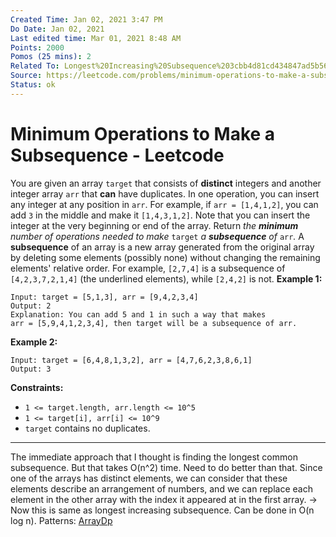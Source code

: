 ```yaml
---
Created Time: Jan 02, 2021 3:47 PM
Do Date: Jan 02, 2021
Last edited time: Mar 01, 2021 8:48 AM
Points: 2000
Pomos (25 mins): 2
Related To: Longest%20Increasing%20Subsequence%203cbb4d81cd434847ad5b568bd5304b5e.md
Source: https://leetcode.com/problems/minimum-operations-to-make-a-subsequence/
Status: ok
---
```


# Minimum Operations to Make a Subsequence - Leetcode

You are given an array `target` that consists of **distinct** integers and another integer array `arr` that **can** have duplicates.
In one operation, you can insert any integer at any position in `arr`. For example, if `arr = [1,4,1,2]`, you can add `3` in the middle and make it `[1,4,3,1,2]`. Note that you can insert the integer at the very beginning or end of the array.
Return *the **minimum** number of operations needed to make* `target` *a **subsequence** of* `arr`*.*
A **subsequence** of an array is a new array generated from the original array by deleting some elements (possibly none) without changing the remaining elements' relative order. For example, `[2,7,4]` is a subsequence of `[4,2,3,7,2,1,4]` (the underlined elements), while `[2,4,2]` is not.
**Example 1:**
```
Input: target = [5,1,3], arr = [9,4,2,3,4]
Output: 2
Explanation: You can add 5 and 1 in such a way that makes 
arr = [5,9,4,1,2,3,4], then target will be a subsequence of arr.
```
**Example 2:**
```
Input: target = [6,4,8,1,3,2], arr = [4,7,6,2,3,8,6,1]
Output: 3
```
**Constraints:**
- `1 <= target.length, arr.length <= 10^5`
- `1 <= target[i], arr[i] <= 10^9`
- `target` contains no duplicates.
---
The immediate approach that I thought is finding the longest common subsequence. But that takes O(n^2) time. Need to do better than that. 
Since one of the arrays has distinct elements, we can consider that these elements describe an arrangement of numbers, and we can replace each element in the other array with the index it appeared at in the first array. → Now this is same as longest increasing subsequence. Can be done in O(n log n).
Patterns: [Array](Array.md)[Dp](Dp.md)